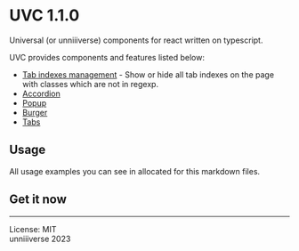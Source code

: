 # UVC 1.1.0
Universal (or unniiiverse) components for react written on typescript.

UVC provides components and features listed below:
+ [Tab indexes management](./docs/functions.md#tabindex) - Show or hide all tab indexes on the page with classes which are not in regexp.
+ [Accordion](./docs/accordion.md)
+ [Popup](./docs/popup.md)
+ [Burger](./docs/burger.md.md)
+ [Tabs](./docs/accordion.md)

## Usage
All usage examples you can see in allocated for this markdown files.

## Get it now

<hr>

License: MIT <br>
unniiiverse 2023 